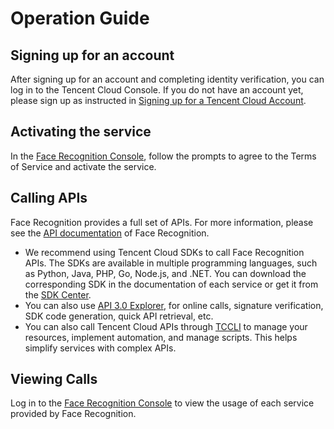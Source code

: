 # Operation Guide

## Signing up for an account
After signing up for an account and completing identity verification, you can log in to the Tencent Cloud Console. If you do not have an account yet, please sign up as instructed in [Signing up for a Tencent Cloud Account](https://intl.cloud.tencent.com/document/product/378/17985).

## Activating the service
In the [Face Recognition Console](https://console.cloud.tencent.com/aiface), follow the prompts to agree to the Terms of Service and activate the service.

## Calling APIs
Face Recognition provides a full set of APIs. For more information, please see the [API documentation](https://intl.cloud.tencent.com/document/product/1059/36941) of Face Recognition.
- We recommend using Tencent Cloud SDKs to call Face Recognition APIs. The SDKs are available in multiple programming languages, such as Python, Java, PHP, Go, Node.js, and .NET. You can download the corresponding SDK in the documentation of each service or get it from the [SDK Center](https://intl.cloud.tencent.com/document/product/494).
- You can also use [API 3.0 Explorer](https://console.cloud.tencent.com/api/explorer?Product=iai&Version=2018-03-01&Action=DetectFace&SignVersion=), for online calls, signature verification, SDK code generation, quick API retrieval, etc.
- You can also call Tencent Cloud APIs through [TCCLI](https://intl.cloud.tencent.com/document/product/1013/33463) to manage your resources, implement automation, and manage scripts. This helps simplify services with complex APIs.

## Viewing Calls
Log in to the [Face Recognition Console](https://console.cloud.tencent.com/aiface) to view the usage of each service provided by Face Recognition.
